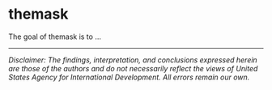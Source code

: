 
# themask

<!-- badges: start -->
<!-- badges: end -->

The goal of themask is to ...


---

*Disclaimer: The findings, interpretation, and conclusions expressed herein are those of the authors and do not necessarily reflect the views of United States Agency for International Development. All errors remain our own.*